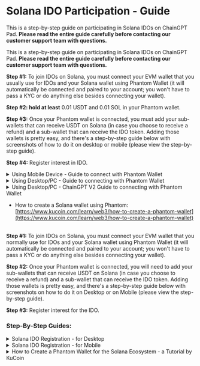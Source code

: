# Solana IDO Participation - Guide

This is a step-by-step guide on participating in Solana IDOs on ChainGPT Pad. **Please read the entire guide carefully before contacting our customer support team with questions.**

This is a step-by-step guide on participating in Solana IDOs on ChainGPT Pad. **Please read the entire guide carefully before contacting our customer support team with questions.**

**Step #1:** To join IDOs on Solana, you must connect your EVM wallet that you usually use for IDOs and your Solana wallet using Phantom Wallet (it will automatically be connected and paired to your account; you won't have to pass a KYC or do anything else besides connecting your wallet).

**Step #2:  hold at least** 0.01 USDT and 0.01 SOL in your Phantom wallet.&#x20;

**Step #3:** Once your Phantom wallet is connected, you must add your sub-wallets that can receive USDT on Solana (in case you choose to receive a refund) and a sub-wallet that can receive the IDO token. Adding those wallets is pretty easy, and there's a step-by-step guide below with screenshots of how to do it on desktop or mobile (please view the step-by-step guide).

**Step #4:** Register interest in IDO.

<details>

<summary>Using Mobile Device - Guide to connect with Phantom Wallet</summary>

#### Step 1: Log in to ChainGPT Pad using your KYC'd wallet via Phantom wallet. <a href="#step-1-log-in-to-chaingpt-pad-using-your-kycd-wallet-via-phantom-wallet" id="step-1-log-in-to-chaingpt-pad-using-your-kycd-wallet-via-phantom-wallet"></a>

You must Import your EVM wallet to Phantom with the wallet you KYC'd and Staked $CGPT with.

#### Step 2: Go to your Phantom Wallet and click "USDT." <a href="#step-2-go-to-your-phantom-wallet-and-click-usdt" id="step-2-go-to-your-phantom-wallet-and-click-usdt"></a>

![](https://lh7-rt.googleusercontent.com/docsz/AD_4nXdw2XayWqkVTQO7AnlhgHGfB9xRequ0nH8dP890PMNMw3_K0OGsROxiAaXySM1DeSLscEFImFukKLsia6It6zrv2cKisxINgVlCF6yNV1f06_JHi_UNJSoeWuHRhrl6baoI-LK8rZGUQWnVkpEj3jYIc5Vy?key=oK10reX-SyZxz0MCnUXWag)

Step 3: Click "More."

![](https://lh7-rt.googleusercontent.com/docsz/AD_4nXdFvOjIdISouTaG-Pc99qdtR2PNOdnvPMsIpSZN6Pg9mtW9khlUINbO-NpdGaOZfTBalMV8XVSe3BnMT-Wv-p-t056-f60XIxsicEywmMRxauB2Aj9VYeXMw4ko3pBIZ5kH8G3IaMHqRHcdTt_6wmum0-U5?key=oK10reX-SyZxz0MCnUXWag)

Step 4: Click "View on Solscan."

![](https://lh7-rt.googleusercontent.com/docsz/AD_4nXd_PVimRklqvTvjDbeHuCSqdu-fPzniyQ7apC_w8rFONlFOUIOkGQJQf5kcnJEJ8X_-ydP9cKrGdS9V-eZ7Suev91qAcI8-fcmUbuKzgJNaGLYNbPefYFStv2W5uRaRiIpcDsY4XMxBT3qsDAHu3b3eWN8f?key=oK10reX-SyZxz0MCnUXWag)

#### Step 5: Copy the address AFTER the forward-slash ( / ) in the search bar. <a href="#step-5-copy-the-address-after-the-forward-slash-in-the-search-bar" id="step-5-copy-the-address-after-the-forward-slash-in-the-search-bar"></a>

![](https://lh7-rt.googleusercontent.com/docsz/AD_4nXe4jJAtPGGHPAiQtZ0s7KaRNlfA8hLrukF_i1M8yFnDl5MN-6cPs_O_seSLZbAngURE7i441dgxp_NfEAXscKcFGARELjTIRb08_I5mg8HjmXjodQ-qOWeplkL-ufzpsdLROsECAyzb53PFI3h9l3v1E478?key=oK10reX-SyZxz0MCnUXWag)

#### Step 6: Click the "Connect Wallet" button on the IDO page and connect your EVM wallet. <a href="#step-6-click-the-connect-wallet-button-on-the-ido-page-and-connect-your-evm-wallet" id="step-6-click-the-connect-wallet-button-on-the-ido-page-and-connect-your-evm-wallet"></a>

![](https://lh7-rt.googleusercontent.com/docsz/AD_4nXcQ1FIo4lJYepjSwKw-2iVgV9AeC4XoagrAnGcucY31gWaR9hGII4QPFf2FVN4RyiCEHvdSJdUrn4rMii5BjZX59ddcBCdKbwm754oCYS5j5qEeVeRW0qGbPX6m5Z7IjunHXijBjxju5yU76xM-5xkHNkOY?key=oK10reX-SyZxz0MCnUXWag)

#### Step 7: Choose any network, then click "MetaMask." <a href="#step-7-choose-any-network-then-click-metamask" id="step-7-choose-any-network-then-click-metamask"></a>

![](https://lh7-rt.googleusercontent.com/docsz/AD_4nXezaO8dPFascwfvsawQmxVOFzme_NzBHk480Vu1gqIe8Kxt73li5lw3-Rz14BgGWe78r26YGJmDViTerKOa4AawrSiQsJcAFlJX5ntutHvNeeNL5uyAdT89xGU2BTdySvIw5xoshPnQ0cocTkjaDUbCnwVU?key=oK10reX-SyZxz0MCnUXWag)

#### Step 8: Click "Connect Phantom" at the top of the IDO page. <a href="#step-8-click-connect-phantom-at-the-top-of-the-ido-page" id="step-8-click-connect-phantom-at-the-top-of-the-ido-page"></a>

![](https://lh7-rt.googleusercontent.com/docsz/AD_4nXcCG1HWSeniTb6JBgkckkhDiaTqyvQ3FuibFbeTAXj2tksZewTI4Fd9Ne45-FUAQQ9USTTNK_5PXJJ-7W5Ybd3yjX4MYsRAz9ZKY2ZQtBUImq6JbqFjr9uUelS6Auz41-gGoyAm7ThBnhisg9NJnvTMMYw?key=oK10reX-SyZxz0MCnUXWag)

#### Step 9: Click "Phantom Wallet" at the bottom of the popup. <a href="#step-9-click-phantom-wallet-at-the-bottom-of-the-popup" id="step-9-click-phantom-wallet-at-the-bottom-of-the-popup"></a>

![](https://lh7-rt.googleusercontent.com/docsz/AD_4nXcudUZtfs8Z6dBH3g7PZW3rhuOL76bGfXfeuCrjnNqNTb7uK_FwYZVRa4K9WbsHpyDD5QIAUiqAJeGSs4DuA59pmqk3pMQ0Llvaz11K-iZHWe5DQUMrY3Hdr4NWBGRunljIHKX6kJcNVA7mxrPY9BNE5YaV?key=oK10reX-SyZxz0MCnUXWag)

#### Step 10: Click "Continue." <a href="#step-10-click-continue" id="step-10-click-continue"></a>

![](https://lh7-rt.googleusercontent.com/docsz/AD_4nXds71e6yHF8LGqd-4qz4-ntz9RxsdpjawEUkPpXmRPbYye6BkAD1IJX8WW34q5MZPrizi4k0s2gvQ_iyeYetj16tyj3a_9qANMDAKlajrH38Q4U-gJGQ3AhW8hOn0hmx9PxLwBoVMGrsffIKHPPkzqIYGRh?key=oK10reX-SyZxz0MCnUXWag)

#### Step 11: Click "Create Account." <a href="#step-11-click-create-account" id="step-11-click-create-account"></a>

![](https://lh7-rt.googleusercontent.com/docsz/AD_4nXcGlfINfg37h65FBUvN3M4mF_z708F6Gvu3Z7NT-UKOglhocaCUiqgEbYclHvV3j9C59XNN-osPkJOz4iQRmslViAdaOvBFipPIGof2AGmlBXlKW3Hjw6G-sEkQ2BGq7QsjGVKCWXFD8H4m9qpMnwqKPPM?key=oK10reX-SyZxz0MCnUXWag)

#### Step 12: Click "Confirm." <a href="#step-12-click-confirm" id="step-12-click-confirm"></a>

![](https://lh7-rt.googleusercontent.com/docsz/AD_4nXeKJdl4M7Wsd1pcp4o36lEmdVYj9w3tBtQbTQ_LxzdC6OGC1ZTCXvANv9dqQRZKeYJo3iFlWn29UfNr0GmZiaNFb-oRoUB0KYGiCf3G_LwwAAM6L1b0wCAln_h7vjw4J5UM_ofVAQwdZHk-IsqV8K_nrN6H?key=oK10reX-SyZxz0MCnUXWag)

#### Step 13: Paste the address from step 4 in the "Refund Token" box. <a href="#step-13-paste-the-address-from-step-4-in-the-refund-token-box" id="step-13-paste-the-address-from-step-4-in-the-refund-token-box"></a>

![](https://lh7-rt.googleusercontent.com/docsz/AD_4nXfOUOCHswufsnpN89_pV_C91f7Q6ZceY8mAMax1pDqsMjZ9sQ1p5ByPOBuAECfpLIUqNCKDZbyRaBAxYnraRmkNrCPJJ0BiVLoDSurG7xmYLs6rOoDmbHIZ1X1nXMhNZeq86RNp_AJby87DD3cZQOh-IYs?key=oK10reX-SyZxz0MCnUXWag)

#### Step 14: Click "Confirm." <a href="#step-14-click-confirm" id="step-14-click-confirm"></a>

![](https://lh7-rt.googleusercontent.com/docsz/AD_4nXfHlvYfxcJCg0SMYoZ8vQxOiU1oOEknmHoa73pRa5oGRvSdYEFKGVqv18E_O0cpfKDHMgIhIH4KSUI0Snf_nzefraUxehUZq9wkxN-yS_FI-SFJMmAhDwPa8wpxQSolofyZ7HCNRqprUQCfYvPQwtDMb57h?key=oK10reX-SyZxz0MCnUXWag)

#### Step 15: Click "Confirm." <a href="#step-15-click-confirm" id="step-15-click-confirm"></a>

![](https://lh7-rt.googleusercontent.com/docsz/AD_4nXcNLZX9n2kl07014kqe4m2CWaj8PdBdFhtT4atHUsfHfVOr4c4nuF4akkBoHhAQmV8f0vudij-nYA9j4Pp2SJHb0sslh5UDuay16Mwk1RK6Ux5gIFfP8mwW9dcek8-CNB9ZBmh6dZPoqdrETmMSydlcwiA?key=oK10reX-SyZxz0MCnUXWag)

#### Step 16: Now that you have connected your wallet, you can register interest for the IDO. <a href="#step-16-now-that-you-have-connected-your-wallet-you-can-register-interest-for-the-ido" id="step-16-now-that-you-have-connected-your-wallet-you-can-register-interest-for-the-ido"></a>

(If you don’t see this screen, ensure you followed all the steps above correctly. If it still doesn’t appear, ask a CM for help in our [Telegram group](https://t.me/chaingpt) or [Discord](https://docs.chaingpt.org/the-ecosystem/chaingpt-pad/www.discord.gg/chaingpt).)

![](https://lh7-rt.googleusercontent.com/docsz/AD_4nXd9VxlMU31VBbm0OcjF5Yh0plfabwXF-fx6W0-RJ5FzDaGMOew-LDdSJkp3j0cuhLhMZFMCx8ZONcfK90lA3jHx1AwBEKWVTs-aCdY2D-orrs6_E4Qh5yqVMF7m78gjT9OKAAmtlpQ0m2dhQOXmLH52u0Yp?key=oK10reX-SyZxz0MCnUXWag)

#### Step 17: From this point forward, the rest of the IDO will function as it does for all other chains. <a href="#step-17-from-this-point-forward-the-rest-of-the-ido-will-function-as-it-does-for-all-other-chains" id="step-17-from-this-point-forward-the-rest-of-the-ido-will-function-as-it-does-for-all-other-chains"></a>

You should now be able to register your interest in the IDO.

![](https://lh7-rt.googleusercontent.com/docsz/AD_4nXcPlTqn-PABc030M0D9_PNFDhh_8M1vx0BmW9KRaK66xInYvFiN1UmfAxMKLesgT4EFJZeBCN5h0Hg1X0fObCYfw_E22CLdEaE5If1Az2519M1-rOeoqCBm67v6RN3Emd0z6hTXYr9MVyz6nDHdddfJPKOL?key=oK10reX-SyZxz0MCnUXWag)

\


</details>

<details>

<summary>Using Desktop/PC -  Guide to connecting with Phantom Wallet</summary>

### Step 1: Connect Phantom wallet.

<img src="https://lh7-rt.googleusercontent.com/docsz/AD_4nXcdCl_1ZMN9CQD1UaWfCiqLS53lr1SlmIzBaVGkvn4xuIbD42klMX-L0U3Q946k3doKa58YNm7TYGO0_TeBUXPLwF550EYQx3IeI8xntEpeiH169y9JTbc6KeDBy6Un2VzWjk09XGwdbWv67Sw8SrboqaPP?key=pJ11xngXYM0Ts19dj4Ieug" alt="" data-size="original">

### &#x20;Step 2: Click the "Continue button."

<img src="https://lh7-rt.googleusercontent.com/docsz/AD_4nXfT-rZSy88zvafYcnMlm6V6gtcQ7xVs6tGXzpnUxJWXmCYFxjLZYDc3GP3cRyQ2lViro0SFbm80EpE5LADCzNUaybk1cXXddn-oXnRAKBOHaJI4Gy-XIZey39ohnKRW4CctfcZ3lI0wfq9xEiQbkJoGmhU?key=pJ11xngXYM0Ts19dj4Ieug" alt="" data-size="original">



### Step 3: Click the "Create Account" button.

<img src="https://lh7-rt.googleusercontent.com/docsz/AD_4nXfsMruwYZ1vR8SGT4kXo0QKsK0fbvgOLFFy29-3JljciA97MsYI7ScAgvA5PEYkmg5GTxlToybiFccrI7ESMrCsfAAoBpm5XuKDnlMkvjFE-1lcbsXTdicpx6sU8-oOaCGCVLtxeBUTo4pkKw89sgmjvYNn?key=pJ11xngXYM0Ts19dj4Ieug" alt="" data-size="original">

### &#x20;Step 4: Go to Phantom and press on the "USDT."

<img src="https://lh7-rt.googleusercontent.com/docsz/AD_4nXd1YLplQ4bEmkLmNB3YMn4BBz5ufmwdn7AR4Jlj28ApzXAH4cJmyEqUm4P7-1kH-TnVuamVRgluZPQxsqkvAhs_GsPh8D0WBSOt45KDDSnx9NbowzQKKgzRMF4L-Y5BeZzwdtIx7NL9OhmllNnOqzGj3x7F?key=pJ11xngXYM0Ts19dj4Ieug" alt="" data-size="original">



### Step 5: Press on "More."

<img src="https://lh7-rt.googleusercontent.com/docsz/AD_4nXfa6O2rdA4mjVn9Kz3TJ00Jvnwca2RR5bY3CW95vqxxnLqhzSy1XXNfrBxCH2wG9dxHx9m0a7cdAPrJ--YEjYEGFtoL6AYcuZgZE8dlO_X_v6R6KeV_XDdipusMsm6x-rW8sMA6nsDtEbo0JNKhZzVP4l4?key=pJ11xngXYM0Ts19dj4Ieug" alt="" data-size="original">



### Step 6: Press "View on Solscan."

<img src="https://lh7-rt.googleusercontent.com/docsz/AD_4nXcoxZo4hv79aO1bZjIQyjDFXbDhIx8-7hJ_FGfBeNW94MWcRC-_RkcejApc0VggEmCMV9BVnbuOlR0-XiA3P6K1OhN0BNK4cjXV_VUn8NDlRiG3xxtmCiUbkK1w4yVJco8f5j5695qIClC8IyzIwDVA8RE-?key=pJ11xngXYM0Ts19dj4Ieug" alt="" data-size="original">



### Step 7: Copy the address after the slash in the search bar (without the slash).

<img src="https://lh7-rt.googleusercontent.com/docsz/AD_4nXdcCicd1mMNScrRz01LQGAgRdxg3GErBD2Zruzs4ojf5n_opDKKUXEw-QrJ2GI8FYcjDOL2wemruVgR4HnDL6WcciEVi-dHNNnp8yOxLW9dxIyjuVXSkAgafYFz7cOg0yXbxZ4We2dPEFaaT-qqUD6u09iw?key=pJ11xngXYM0Ts19dj4Ieug" alt="" data-size="original">



### Step 8: Paste the address in the "Refund Token."

<img src="https://lh7-rt.googleusercontent.com/docsz/AD_4nXdUFICyzqK90NwSUeHYeicRbUYJaKGIoO7tW4j7JA-cK3NIvkS1BF4WwVm63Wf-unn0Kw23b2o-BySQeIC-DcjK2tbHPIktZ1woA7CBHosmgzUqZncLNh3rD0GLN5SoqkXQfLcPmhnPoDiZvPeSiHnM9xVH?key=pJ11xngXYM0Ts19dj4Ieug" alt="" data-size="original">



### Step 9: Press "Confirm."

<img src="https://lh7-rt.googleusercontent.com/docsz/AD_4nXcYr378rkKqruXyq5jSLt0CTBfXIST57TVqVijUAplzWol9Qo0AsRUeKRbJzXl69so5BieGWX4-PoqDLPlFJEfltQb1ksPQsdDJP4kytvQoEyOoNLGrvrjAD1He00I1HwVqnekxWBK3hnmbjxrmgQGeloKD?key=pJ11xngXYM0Ts19dj4Ieug" alt="" data-size="original">



### Step 10: Press "Confirm" in the MetaMask.

<img src="https://lh7-rt.googleusercontent.com/docsz/AD_4nXfIl0kN6DqN94o-kvuVNLzivoRHPnzTI1sJOZ73QnqIFCoztcHHRoH3u6IIIKflEOmt8sQd4LRCi4pElcCAiMOZUSacWdGVkHJs6ymsaFgvQRaZX437EaxLjZ3lTs21Mh9n4CgZYVWgL8_DnxRK3Z5Ebe9x?key=pJ11xngXYM0Ts19dj4Ieug" alt="" data-size="original">



### Step 11: Now that you have connected your wallet, you can register interest in the IDO.&#x20;

(If you don’t see that screen, check that you followed all the steps correctly. If it still doesn’t appear, ask the CM on our [Telegram group](https://t.me/chaingpt) or [Discord](https://www.discord.gg/chaingpt) for help.)

<img src="https://lh7-rt.googleusercontent.com/docsz/AD_4nXd8-Phxn-ueXKYoIhkJqjSxjGceJ2DcyJUn05Uv_qEOrCgK6WD6TVqGrBfzns4PXCYNZmQfP2tsurRjftn1hHd2McyiNtxC_BTf4-_EDCnyspoRHobKeITSaKQy2wwFJ5110-C8Z_XUWk4mcjqYdMvOjNaW?key=pJ11xngXYM0Ts19dj4Ieug" alt="" data-size="original">

### Step 12: From this point forward, the rest of the IDO will function as it does for all other chains. You should now be able to register your interest in the IDO.&#x20;

<img src="../../../.gitbook/assets/telegram-cloud-photo-size-5-6210573335251764677-y.jpg" alt="" data-size="original">



</details>

<details>

<summary>Using Desktop/PC -  ChainGPT V2 Guide to connecting with Phantom Wallet</summary>

### Step 1: Connect EVM wallet.

<img src="../../../.gitbook/assets/SCR-20241216-hner.png" alt="" data-size="original">

### &#x20;Step 2: Connect Phantom wallet.

<img src="../../../.gitbook/assets/SCR-20241216-hnke.png" alt="" data-size="original">

### Step 3: Register to the IDO.

<img src="../../../.gitbook/assets/SCR-20241216-hora.png" alt="" data-size="original">

###



(If you don’t see that screen, check that you followed all the steps correctly. If it still doesn’t appear, ask the CM on our [Telegram group](https://t.me/chaingpt) or [Discord](https://www.discord.gg/chaingpt) for help.)



</details>

* How to create a Solana wallet using Phantom: [https://www.kucoin.com/learn/web3/how-to-create-a-phantom-wallet](https://www.kucoin.com/learn/web3/how-to-create-a-phantom-wallet)

\
**Step #1:** To join IDOs on Solana, you must connect your EVM wallet that you normally use for IDOs and your Solana wallet using Phantom Wallet (it will automatically be connected and paired to your account; you won't have to pass a KYC or do anything else besides connecting your wallet).

**Step #2:** Once your Phantom wallet is connected, you will need to add your sub-wallets that can receive USDT on Solana (in case you choose to receive a refund) and a sub-wallet that can receive the IDO token. Adding those wallets is pretty easy, and there's a step-by-step guide below with screenshots on how to do it on Desktop or on Mobile (please view the step-by-step guide).

**Step #3:** Register interest for the IDO.

### **Step-By-Step Guides:**

<details>

<summary>Solana IDO Registration - for Desktop</summary>



You must use your Phantom Wallet and MetaMask Wallet to participate in an IDO on Solana for ChainGPT Pad.&#x20;

For steps to set up Phantom Wallet, please view this [setup guide.](https://www.kucoin.com/learn/web3/how-to-create-a-phantom-wallet)

***

## Guide to connecting with Phantom Wallet:

### Step 1: Connect Phantom wallet.

<img src="https://lh7-rt.googleusercontent.com/docsz/AD_4nXcdCl_1ZMN9CQD1UaWfCiqLS53lr1SlmIzBaVGkvn4xuIbD42klMX-L0U3Q946k3doKa58YNm7TYGO0_TeBUXPLwF550EYQx3IeI8xntEpeiH169y9JTbc6KeDBy6Un2VzWjk09XGwdbWv67Sw8SrboqaPP?key=pJ11xngXYM0Ts19dj4Ieug" alt="" data-size="original">

### &#x20;Step 2: Click the "Continue button."

<img src="https://lh7-rt.googleusercontent.com/docsz/AD_4nXfT-rZSy88zvafYcnMlm6V6gtcQ7xVs6tGXzpnUxJWXmCYFxjLZYDc3GP3cRyQ2lViro0SFbm80EpE5LADCzNUaybk1cXXddn-oXnRAKBOHaJI4Gy-XIZey39ohnKRW4CctfcZ3lI0wfq9xEiQbkJoGmhU?key=pJ11xngXYM0Ts19dj4Ieug" alt="" data-size="original">



### Step 3: Click the "Create Account" button.

<img src="https://lh7-rt.googleusercontent.com/docsz/AD_4nXfsMruwYZ1vR8SGT4kXo0QKsK0fbvgOLFFy29-3JljciA97MsYI7ScAgvA5PEYkmg5GTxlToybiFccrI7ESMrCsfAAoBpm5XuKDnlMkvjFE-1lcbsXTdicpx6sU8-oOaCGCVLtxeBUTo4pkKw89sgmjvYNn?key=pJ11xngXYM0Ts19dj4Ieug" alt="" data-size="original">

### &#x20;Step 4: Go to Phantom and press on the "USDT."

<img src="https://lh7-rt.googleusercontent.com/docsz/AD_4nXd1YLplQ4bEmkLmNB3YMn4BBz5ufmwdn7AR4Jlj28ApzXAH4cJmyEqUm4P7-1kH-TnVuamVRgluZPQxsqkvAhs_GsPh8D0WBSOt45KDDSnx9NbowzQKKgzRMF4L-Y5BeZzwdtIx7NL9OhmllNnOqzGj3x7F?key=pJ11xngXYM0Ts19dj4Ieug" alt="" data-size="original">



### Step 5: Press on "More."

<img src="https://lh7-rt.googleusercontent.com/docsz/AD_4nXfa6O2rdA4mjVn9Kz3TJ00Jvnwca2RR5bY3CW95vqxxnLqhzSy1XXNfrBxCH2wG9dxHx9m0a7cdAPrJ--YEjYEGFtoL6AYcuZgZE8dlO_X_v6R6KeV_XDdipusMsm6x-rW8sMA6nsDtEbo0JNKhZzVP4l4?key=pJ11xngXYM0Ts19dj4Ieug" alt="" data-size="original">



### Step 6: Press "View on Solscan."

<img src="https://lh7-rt.googleusercontent.com/docsz/AD_4nXcoxZo4hv79aO1bZjIQyjDFXbDhIx8-7hJ_FGfBeNW94MWcRC-_RkcejApc0VggEmCMV9BVnbuOlR0-XiA3P6K1OhN0BNK4cjXV_VUn8NDlRiG3xxtmCiUbkK1w4yVJco8f5j5695qIClC8IyzIwDVA8RE-?key=pJ11xngXYM0Ts19dj4Ieug" alt="" data-size="original">



### Step 7: Copy the address after the slash in the search bar (without the slash).

<img src="https://lh7-rt.googleusercontent.com/docsz/AD_4nXdcCicd1mMNScrRz01LQGAgRdxg3GErBD2Zruzs4ojf5n_opDKKUXEw-QrJ2GI8FYcjDOL2wemruVgR4HnDL6WcciEVi-dHNNnp8yOxLW9dxIyjuVXSkAgafYFz7cOg0yXbxZ4We2dPEFaaT-qqUD6u09iw?key=pJ11xngXYM0Ts19dj4Ieug" alt="" data-size="original">



### Step 8: Paste the address in the "Refund Token."

<img src="https://lh7-rt.googleusercontent.com/docsz/AD_4nXdUFICyzqK90NwSUeHYeicRbUYJaKGIoO7tW4j7JA-cK3NIvkS1BF4WwVm63Wf-unn0Kw23b2o-BySQeIC-DcjK2tbHPIktZ1woA7CBHosmgzUqZncLNh3rD0GLN5SoqkXQfLcPmhnPoDiZvPeSiHnM9xVH?key=pJ11xngXYM0Ts19dj4Ieug" alt="" data-size="original">



### Step 9: Press "Confirm."

<img src="https://lh7-rt.googleusercontent.com/docsz/AD_4nXcYr378rkKqruXyq5jSLt0CTBfXIST57TVqVijUAplzWol9Qo0AsRUeKRbJzXl69so5BieGWX4-PoqDLPlFJEfltQb1ksPQsdDJP4kytvQoEyOoNLGrvrjAD1He00I1HwVqnekxWBK3hnmbjxrmgQGeloKD?key=pJ11xngXYM0Ts19dj4Ieug" alt="" data-size="original">



### Step 10: Press "Confirm" in the MetaMask.

<img src="https://lh7-rt.googleusercontent.com/docsz/AD_4nXfIl0kN6DqN94o-kvuVNLzivoRHPnzTI1sJOZ73QnqIFCoztcHHRoH3u6IIIKflEOmt8sQd4LRCi4pElcCAiMOZUSacWdGVkHJs6ymsaFgvQRaZX437EaxLjZ3lTs21Mh9n4CgZYVWgL8_DnxRK3Z5Ebe9x?key=pJ11xngXYM0Ts19dj4Ieug" alt="" data-size="original">



### Step 11: Now that you have connected your wallet, you can register interest in the IDO.&#x20;

(If you don’t see that screen, check that you followed all the steps correctly. If it still doesn’t appear, ask the CM on our [Telegram group](https://t.me/chaingpt) or [Discord](https://www.discord.gg/chaingpt) for help.)

<img src="https://lh7-rt.googleusercontent.com/docsz/AD_4nXd8-Phxn-ueXKYoIhkJqjSxjGceJ2DcyJUn05Uv_qEOrCgK6WD6TVqGrBfzns4PXCYNZmQfP2tsurRjftn1hHd2McyiNtxC_BTf4-_EDCnyspoRHobKeITSaKQy2wwFJ5110-C8Z_XUWk4mcjqYdMvOjNaW?key=pJ11xngXYM0Ts19dj4Ieug" alt="" data-size="original">

### Step 12: From this point forward, the rest of the IDO will function as it does for all other chains. You should now be able to register your interest in the IDO.&#x20;

<img src="../../../.gitbook/assets/telegram-cloud-photo-size-5-6210573335251764677-y.jpg" alt="" data-size="original">

</details>

<details>

<summary>Solana IDO Registration - for Mobile</summary>

You must use your Phantom Wallet and MetaMask Wallet to participate in an IDO on Solana for ChainGPT Pad.&#x20;

For steps to set up Phantom Wallet, please view this [setup guide.](https://www.kucoin.com/learn/web3/how-to-create-a-phantom-wallet)

**Only for Mobile:** You must Import your EVM wallet to Phantom with the wallet you KYC'd and Staked $CGPT with.&#x20;

***

## Guide to connecting with Phantom Wallet:

### Step 1: Go to your Phantom Wallet and click "USDT."

![](https://lh7-rt.googleusercontent.com/docsz/AD_4nXdivbGut4JfDETb3glXoLq-pQTtNKGgaoA-pD90y6Tr_1XnLyJuphQSpEzpd51sXVRicjDd-EuZfAowCBZEbi8YiOHM-ZwV6z7MsUhba2Nbxf8eP3ZQ-4Ul_nY2lnJyGCWsWRPTOpwCfXn0-eSi4PzBVEuA?key=oK10reX-SyZxz0MCnUXWag)

\


### Step 2: Click "More."&#x20;

![](https://lh7-rt.googleusercontent.com/docsz/AD_4nXfaldGYGpcYP2omeptkVdboxEVGBNiTKOD6qDL6ZDFVW8ufk_zqMkjEHYCritDMx81q7Z68NTgww5PulK4pvaj781uZZYO_eMiJKXAxbAvfZhvRIkds9KtTMz-FrUWEp7YQ2mBwx54bXpG6JXAy8pwTg6m9?key=oK10reX-SyZxz0MCnUXWag)



### Step 3: Click "View on Solscan."

![](https://lh7-rt.googleusercontent.com/docsz/AD_4nXdwti4EvoSxjSyjuoXfDf2AHr7f8kKU8_O8otJpebPf5d_D57y1SrpqeF8nTD5EVmNve0w4znx9mRWCPTAXFIcFzRK2eof4HBmIhDRgQW-LYel4Xqes3dhOXc4mf1FuEDwC_U-DfJQU4yZSoEBpt7QEg64r?key=oK10reX-SyZxz0MCnUXWag)

\


### Step 4: Copy the address AFTER the forward-slash ( / ) in the search bar.&#x20;

![](https://lh7-rt.googleusercontent.com/docsz/AD_4nXfVMm7_-Fc7ClhvZxS6tnXVoFrzvxaD7x0z5E5sYG8q_cxnt22qX5ri36sSCJbDiDLSy5Jg2_D65Ze5gbEQnW1-uRhhT49Tfdrg0QtLUPD-Q56xwRm0qKme4NwfRXtxP1cvTytoh0s_MIDp3cYHFgD2eRQu?key=oK10reX-SyZxz0MCnUXWag)



### Step 5: Click the "Connect Wallet" button on the IDO page and connect your EVM wallet.

![](https://lh7-rt.googleusercontent.com/docsz/AD_4nXevT0Wma5I57MScVcv4jzpPokNU8yGvj-kZi0-QmzoHeIVfqixuSqwpMibhLqLPmkk5bvhPM2xc161wMECX-5tPgqkDNQ6gnj1mlTnT7ZPLigX9yg1dR6_4f5RvKoKhvX_ufiemiEt7_rJ4LjZMsA5aR21o?key=oK10reX-SyZxz0MCnUXWag)

\


### Step 6: Choose any network, then click "MetaMask."

![](https://lh7-rt.googleusercontent.com/docsz/AD_4nXepK5eg5x6jgzPrFmMUvCX0VxLRyGFjzEhJq4bnM5gtrVfbQCvdAnsuR0Gq_YdM6rktSRnOmXLFbYrTnkg03karPUrhnI00nuJlhaskPCtQmC98g21ICz8_NOf2qI-VzCE86Tas1it_VxEDIRrSpB6bwc1b?key=oK10reX-SyZxz0MCnUXWag)



### Step 7: Click "Connect Phantom" at the top of the IDO page.

![](https://lh7-rt.googleusercontent.com/docsz/AD_4nXeZ1tZMb_fEiyoYzpL_wsnPPZwtHyJHe_FJS-YWof_FUK3MWJsh_LGDjzTIy2SDHCCHnD7_9IF81sgF7JwxW5Q5Vhake4Y2D-0wyQNQldLYkC7RXkrKcAcJ2CWOLvh-Gidtxsv718DXObI05ZR8kFHx35o?key=oK10reX-SyZxz0MCnUXWag)

\


### Step 8: Click  "Phantom Wallet" at the bottom of the popup.&#x20;

![](https://lh7-rt.googleusercontent.com/docsz/AD_4nXfAjB2iLOV-HP7gYrxIwglN3gCN33U_p42MfYUYWnQB4hHYBrpuDSr8LD-3sYkxg84oqn0eQkWJ3Lok3LD0mFD35vugjrst8kJ3J9W-jRh5kO060SrWPUmLG6OCRVc26x4bpgW1yOV-6IS_xKhSiNuo7ALQ?key=oK10reX-SyZxz0MCnUXWag)



### Step 9: Click "Continue."

![](https://lh7-rt.googleusercontent.com/docsz/AD_4nXdCwBUgNofyV8alzItLi_SeF7f-BQ5n-7SziUDUJmYSf4PcJ51G8GpX3PXD4prUi02DOPG43lriGs33fHcd7BZNXXURQrFA1vrVncWTccmrMQ-m0Eg7z5_nJXF4zU92Yx-maH1tE4nkLpJfVtGPQzY-HwvO?key=oK10reX-SyZxz0MCnUXWag)

\


### Step 10: Click "Create Account."

![](https://lh7-rt.googleusercontent.com/docsz/AD_4nXft6-ZmPDo3C7P9F30xuvL-3f6dzj6YWKZqOiWOztBeLPTjvhJLvC0NyuQpncWR8Hm2arpfAk9PnZHzdkhlosW1AuE5ukxuxsCoEueR6hrr2q17sAlA9seCV7MaY8wxhQU6YzyEe3QTgmDx1PvusPQVtkc?key=oK10reX-SyZxz0MCnUXWag)



### Step 11: Click "Confirm."

![](https://lh7-rt.googleusercontent.com/docsz/AD_4nXcwQ-UQ_9NhMrmLIPEKufs5eZ3RFssARH-3rO7LKCONBoWTdlMwADeoK_NNq7uLGY222xkvlHuqBHv6VcWIF6U-fJvabH9MkhWUYB-dx_3OWtLRNKOBwAmSlA-7CB5kyz3IFhap2YaFu1pt31WYg5oWLLcp?key=oK10reX-SyZxz0MCnUXWag)



### Step 12: Paste the address from step 4 in the "Refund Token" box.

![](https://lh7-rt.googleusercontent.com/docsz/AD_4nXfWhG3fTAWC1C-e3UKhh9T5lkKCiv3avrhCogQ6btrWnHvsQk-DPCeUQ--WVtIWIZrrEiOn_3wIeYzKrzPIbN29B38Y5nPgpdSPHKCyRQk9FRrE6PwWhUPsF9mValbbZthDLur845GQ9blky8SF1Wds9BA?key=oK10reX-SyZxz0MCnUXWag)



### Step 13: Click "Confirm."

![](https://lh7-rt.googleusercontent.com/docsz/AD_4nXdKm-8sAxI1vlC_5TvjZ5HuOAju5wBi9UTsKBiIDhJWiTWcviL8d05G_FDV1okioXjbkTNIwS5z1msRnFXqkc482egIXRiSO02s7oMLJVzrNUJGcqqHfRs5uvOxXcy437j_gJbiidhAbByBfhUs-NUefhH0?key=oK10reX-SyZxz0MCnUXWag)

\


### 14) Click "Confirm."

![](https://lh7-rt.googleusercontent.com/docsz/AD_4nXdxS8N0Lu-TIdHbsWJWw4Msi0hdiovgeqe1AamLoR1xMsQQv9ZoAE7DOJvZHelv2n-cz5xPQiTwEfIvvCuTLp7m2TYV4gKmI3Wq6rekZkebI4w181GJO8hKCDAju-FOUZw2bdOHXbB85YjASsD5QVw4GP4?key=oK10reX-SyZxz0MCnUXWag)

\
\
Step 15: Now that you have connected your wallet, you can register interest for the IDO. (If you don’t see this screen, ensure you followed all the steps above correctly. If it still doesn’t appear, ask a CM for help in our [Telegram group](https://t.me/chaingpt) or [Discord](https://www.discord.gg/chaingpt).)

![](https://lh7-rt.googleusercontent.com/docsz/AD_4nXci7hOvlyWyw8lL7O2i7UA0UUNobaWm7-bashUUEyHlhKv37pvVlxLszvDx4H3dFI3MCroyjHNHDIVM7MNjp0YvaCUxaa9UZk58WxBpwe0MPEwZmlAzftqGwzRa1OmnbBXfGt5A7VCBhYaUr9QVDPJ1glvD?key=oK10reX-SyZxz0MCnUXWag)

\


### Step 16: From this point forward, the rest of the IDO will function as it does for all other chains. You should now be able to register your interest in the IDO.&#x20;

![](https://lh7-rt.googleusercontent.com/docsz/AD_4nXeOY0cXgrhEtQCj8GMDOEjP-cqX8VQv1PElRHyUpQvGVuVu0whf27NG7sFche5enCBf6WHACzVEOmPHwHK257cXxxc-FgjVuzvBsBWTz-Wfkf5c7XaFuusQyYcG-tAH35T0g65uvxRyXQUrDx-RIp9jHe9Q?key=oK10reX-SyZxz0MCnUXWag)

\
\


</details>

<details>

<summary>How to Create a Phantom Wallet for the Solana Ecosystem - a Tutorial by KuCoin</summary>

## How to Create a Phantom Wallet for the Solana Ecosystem - a Tutorial by KuCoin

Original Tutorial Link: [https://www.kucoin.com/learn/web3/how-to-create-a-phantom-wallet](https://www.kucoin.com/learn/web3/how-to-create-a-phantom-wallet)&#x20;

Discover how to quickly and securely set up a Phantom wallet, your gateway to the Solana blockchain. Learn about its key features, security measures, and tips for safely managing your digital assets. Ideal for both crypto newcomers and seasoned enthusiasts.

Phantom Wallet has rapidly become a go-to [digital wallet](https://www.kucoin.com/learn/crypto/what-is-a-crypto-wallet) for users within the [Solana ecosystem](https://www.kucoin.com/learn/crypto/top-crypto-projects-in-solana-ecosystem), heralded for its user-friendly interface and robust security features. As of January 2024, Phantom enjoyed 3.2 million monthly active users (MAUs), a 220% YoY growth propelled by the rising [on-chain](https://www.kucoin.com/learn/glossary/on-chain) activity on the [Solana](https://www.kucoin.com/price/SOL) network.&#x20;

### What Is Phantom Wallet?

Phantom Wallet is a versatile and user-friendly [Web3 wallet](https://www.kucoin.com/learn/web3/guide-to-top-web3-wallets) that supports a range of functionalities catering to both novice and experienced cryptocurrency users. Initially established as a wallet primarily for Solana, Phantom has expanded its services to include [Ethereum](https://www.kucoin.com/price/ETH), [Polygon](https://www.kucoin.com/price/MATIC), and even [Bitcoin](https://www.kucoin.com/price/BTC) networks, making it a multi-chain wallet. The wallet allows users to store, send, and receive cryptocurrencies and tokens, engage with decentralized applications ([dApps](https://www.kucoin.com/learn/glossary/dapp)), and manage non-fungible tokens ([NFTs](https://www.kucoin.com/markets/nft))​​.  One of the standout features of Phantom Wallet is its ability to conduct in-app [token swaps](https://www.kucoin.com/learn/glossary/token-swap) across Ethereum, Polygon, and Solana networks, providing convenience and efficiency in asset management. It also supports [cryptocurrency staking](https://www.kucoin.com/blog/what-is-staking-and-how-does-it-work), particularly for SOL tokens, allowing users to earn rewards by participating in the Solana network's operations​​.

&#x20;

<img src="https://lh7-us.googleusercontent.com/4UC-hbjkfedfW9Swhp19437T2smCAJh4le5i6BwtYZrcjjMXf2-jy4EonQZdtFOYXVAnaBjVSIjH051PQVKEdyyZAjFj3eG9h_VrGURuc2yyIavAdNQ0UmqkUfU-3B4aX7JHkXeLU-qDqOiVr1lqGbg" alt="" data-size="original">

Phantom wallet vs. other Solana wallets | Source: Phantom.app&#x20;

&#x20;

Launched to cater to the growing demand for Solana-based transactions, Phantom makes it easy to store, send, and receive SOL and other SPL tokens. It also serves as a seamless gateway to dApps on the Solana blockchain, offering functionalities like [staking](https://www.kucoin.com/earn), swapping tokens, and NFT management directly within the wallet.

&#x20;

Phantom places a strong emphasis on security with its [self-custodial](https://www.kucoin.com/blog/the-difference-between-custodial-and-non-custodial-crypto-wallets) approach, ensuring users have full control over their assets without third-party interference. The wallet is designed with privacy in mind, requiring no personal information for usage. It also includes scam detection to flag malicious transactions and offers integration with [Ledger](https://www.kucoin.com/learn/glossary/ledger) [hardware wallets](https://www.kucoin.com/blog/the-usage-of-hardware-wallets-in-crypto) for an added layer of security​​​​.

&#x20;

**Explore the** [**best Solana wallets**](https://www.kucoin.com/learn/web3/the-best-solana-wallets-list) **beyond Phantom.**&#x20;

&#x20;

### Setting Up a Phantom Wallet: A Step-by-Step Guide

Getting started with Phantom might seem daunting to those new to the world of cryptocurrencies. However, with the right guidance, the process becomes straightforward. Here’s a step-by-step guide on how you can set up a Phantom wallet for accessing the Solana network:&#x20;

&#x20;

#### Step 1. Choose Your Platform

Visit the [official website of Phantom](https://phantom.app/) wallet and download the extension for your browser (Chrome, Firefox, Brave).

&#x20;

<img src="https://lh7-us.googleusercontent.com/yFa_37SW-6JzdoLUHMaIryS8S7aa4wYNaDUT33B7ZVdwBuRXg44CrCIebG9lQIpzVJDHOfx-FRTXKad2zZC1UBIQ3EepaD4Drbn4MCY6SCg9UMkNPoVzGB12nYX9gfT86GfQl08yMraYx3lQpK5HLmw" alt="" data-size="original">

&#x20;

If you want to use the mobile app, download the Phantom app from the App Store (iOS) or Google Play (Android).

&#x20;

#### Step 2. Create a New Phantom Wallet

<img src="https://lh7-us.googleusercontent.com/AoDlUnBsT4v6JJ6aAH52SEniuZiQj5KySTupGiTndiBePMmDYsIVnq5gp4B30ysRvsiZ6r4a_b75YcIWUbiQ33DITJG2TrnTzpIZLdunfoUsyDzKw5pOMC3e2t7SepbwGIBFTmuqV7OBKuGV7JztNRs" alt="" data-size="original">

Image source: Phantom.app&#x20;

&#x20;

Open Phantom and click "Create a new wallet." Choose a strong password and write down your [seed phrase](https://www.kucoin.com/learn/glossary/seed-phrase) carefully. Never share your seed phrase with anyone! Confirm your seed phrase for backup.

&#x20;

**Importing an Existing Wallet**

If you already have a Phantom wallet and wish to access it on a new device or browser, you can easily import it:

&#x20;

1. **Select 'Import Existing Wallet':** In the Phantom extension, choose the option to import an existing wallet.
2. **Enter Your Secret Recovery Phrase:** Input the secret recovery phrase associated with your existing Phantom wallet. Ensure you enter the phrase correctly to gain access to your wallet.
3. **Set a New Password:** Create a new strong password for accessing your wallet on the new device or browser.

&#x20;

#### Step 3. Secure Your Account

<img src="https://lh7-us.googleusercontent.com/EyONGiBcWWHp1ddqIdflROH7qGy8n37FN84jFUz1uhxA5vC40-z_CMiSdjC1PTDzzHUb5TXFWDr8N9QBZrHhqZ9z4a6eT6612MPSzY9s6ITLovBZDmOx-FMpJUsCNnEwwYc7ybEZYcCg-LULj5EzRmI" alt="" data-size="original">

Image source: Phantom.app&#x20;

&#x20;

Set up two-factor authentication (2FA) for added security. Consider exporting your private key for advanced users (optional).

&#x20;

**Learn how to**[ **back up your crypto wallet’s private keys**](https://www.kucoin.com/blog/how-to-back-up-your-crypto-wallet-private-keys) **securely.**

&#x20;

#### Step 4. Add SOL to Your Phantom Wallet

<img src="https://lh7-us.googleusercontent.com/UJxpXfU42-KzeurPySn0u21E2dXzb3suSI2Wr5kHtjMsHWJ8QZan65RnrJUnA9jesZ02VEOUK4YTak-9nuoHL2DDSWyDDsBO_toTHbh3S9MxDaV64fDqNFFR2rgNR_3qNXWMd-yqVeoGRA2N5j0MWdE" alt="" data-size="original">

Image source: Phantom.app&#x20;

&#x20;

There are several ways to add SOL to your wallet:

&#x20;

1. **Buy SOL directly within Phantom:** Click "Buy SOL" and choose your preferred payment method.
2. **Transfer SOL from exchange:** Click "Deposit SOL" and enter the sending wallet address. You can [buy SOL on KuCoin](https://www.kucoin.com/how-to-buy/solana) and transfer to your Phantom wallet to fund it.&#x20;

#### [![](https://lh7-us.googleusercontent.com/Wcb5CkIBVnasgqngLMQQfg3b3B0x4QyqKTpiZFAhjh1B79nUQqTUhjM47zJYoxE0aHhEXu09UBLcBzgekVCG-Jvul6Nrvtkl99_edCOqYQJeSb01SLYErCxOc0kdYapEbY0NoRN6UY63r0wKw77YRVM)](https://www.kucoin.com/trade/SOL-USDT)

### Exploring Phantom Wallet Features

Once your Phantom wallet is set up, you can explore its array of features:

&#x20;

* **Storing Cryptocurrencies:** Phantom functions as a secure crypto wallet, allowing you to store, send, and receive cryptocurrencies like Solana's native token SOL, alongside other Solana-based tokens.
* **Interacting with dApps:** Connect your Phantom wallet to various dApps, and participate in DeFi ([Decentralized Finance](https://www.kucoin.com/learn/web3/what-is-decentralized-finance-defi)) protocols, NFT marketplaces, play [blockchain games](https://www.kucoin.com/learn/web3/top-gaming-gamefi-coins-to-watch), and more.
* **Swapping Tokens:** Transfer SOL and other Solana tokens between your Phantom wallet and other wallets or exchanges. You can easily copy your wallet address to receive crypto or generate QR codes to facilitate quick transfers.
* **Managing NFTs:** Phantom provides a user-friendly interface to view and manage your Solana-based NFTs. You can showcase your NFT collection within the wallet and easily track their ownership details.
* **Staking SOL:** Participate in Solana's staking mechanism to earn rewards. Here’s a guide on [how to stake SOL on Phantom](https://www.kucoin.com/learn/crypto/ultimate-guide-to-staking-solana-sol) wallet.&#x20;
* **Exploring the Solana Ecosystem:** Your Phantom wallet offers an "Explore" section that helps you discover new and trending dApps, NFT marketplaces, and DeFi protocols within the Solana ecosystem.
* **Cold Storage for Cryptos:** For enhanced security, Phantom wallets allow integration with hardware wallets like Ledger, enabling offline storage of your [private keys](https://www.kucoin.com/learn/glossary/private-key).

### Conclusion

Setting up a Phantom wallet is a straightforward process that unlocks a world of opportunities within the Solana ecosystem. Whether you're creating a new wallet or importing an existing one, Phantom's emphasis on security and its user-friendly interface makes it an invaluable tool for engaging with cryptocurrencies and dApps. Remember, the security of your digital assets is in your hands, so always manage your passwords and recovery phrases with care.

&#x20;

### Further Reading&#x20;

1. [The Best Solana Wallets for 2024](https://www.kucoin.com/learn/web3/the-best-solana-wallets-list)
2. [Top Solana Memecoins to Watch in 2024](https://www.kucoin.com/learn/crypto/top-solana-memecoins-to-watch)
3. [Top 5 Decentralized Exchanges (DEXs) in the Solana Ecosystem](https://www.kucoin.com/learn/web3/top-decentralized-exchanges-dexs-in-the-solana-ecosystem)
4. [Top Projects in the Solana Ecosystem to Watch](https://www.kucoin.com/learn/crypto/top-crypto-projects-in-solana-ecosystem)
5. [How to Stake Solana with Phantom Wallet](https://www.kucoin.com/learn/crypto/ultimate-guide-to-staking-solana-sol)
6. [What Is a Crypto Wallet, and How to Choose the Best One for You](https://www.kucoin.com/learn/crypto/what-is-a-crypto-wallet)
7. [A Guide to Top Web3 Wallets of the New Decentralized Internet Era](https://www.kucoin.com/learn/web3/guide-to-top-web3-wallets)

### Phantom Wallet FAQs

#### 1. What Is Phantom Wallet Used for?

Phantom Wallet is designed as a non-custodial, multichain Web3 wallet that supports Solana, Ethereum, and Polygon networks. It allows users to manage their cryptocurrencies and NFTs, engage in staking Solana, swap tokens, and access a variety of DeFi applications directly from the wallet. It functions as a browser extension and is also available on iOS and Android mobile devices, facilitating a seamless interaction with the digital asset ecosystem​​​​.

&#x20;

#### 2. Is Phantom Wallet Safe?

Phantom Wallet is considered safe for managing digital assets at the blockchain level, offering high security as a hot wallet optimized for routine transactions. It focuses on protecting users against malicious attacks, including phishing and spam NFTs. However, like any [hot wallet](https://www.kucoin.com/learn/glossary/hot-wallet) connected to the internet, it's susceptible to risks.&#x20;

&#x20;

An incident in August 2022 saw several Solana wallets, including Phantom, being compromised due to vulnerabilities related to a third-party service, not Phantom's security systems directly. It's recommended to exercise caution and consider using cold wallets for storing large amounts of assets​​​​.

&#x20;

#### 3. Can Phantom Wallet Store Bitcoin?

Yes, Phantom Wallet supports Bitcoin, allowing users to buy, sell, trade, transfer, and hold BTC, [Ordinals](https://www.kucoin.com/learn/crypto/the-world-of-bitcoin-nfts-ultimate-guide-to-ordinals), and [BRC-20 tokens](https://www.kucoin.com/blog/demystifying-brc20-kucoin-deep-dive-into-memecoin-machine) within the wallet. It offers full Bitcoin support and facilitates easy management of Bitcoin addresses, including both Native [SegWit](https://www.kucoin.com/learn/glossary/segwit) and [Taproot](https://www.kucoin.com/learn/glossary/taproot) addresses.&#x20;

&#x20;

You can toggle between these address types for transactions and managing Ordinals and BRC-20 tokens. This expansion into Bitcoin support aims to provide a comprehensive and user-friendly experience for managing a variety of digital assets across multiple blockchains, including Solana, Ethereum, and now Bitcoin, all within a single wallet interface​​​​​​.

&#x20;

#### 4. How to Change Phantom Wallet Password

To change your Phantom Wallet password, you have a couple of options depending on whether you are already logged in or if you've forgotten your password:

&#x20;

i. **If You've Forgotten Your Password:** Use the "Forgot Password" link found below the password field on the Phantom extension or app login screen. You'll need to reset your wallet using your Secret Recovery Phrase. This process will require you to uninstall and reinstall the Phantom app on mobile devices or use the "Reset Secret Phrase" option on the extension. After re-importing your wallet with the Secret Recovery Phrase, you can set a new password​​​​. [Click here](https://help.phantom.app/hc/en-us/articles/4406393769875-What-if-I-forgot-my-Phantom-password) for more information on this.&#x20;

&#x20;

ii. **If You Remember Your Password and Want to Change It:** Log in to your Phantom wallet. Navigate to Settings and look for the option to change your password.

&#x20;

You'll be prompted to enter your current password and then create a new one. Ensure the new password is strong and secure. After entering and confirming your new password, save your changes to update your wallet's password​​​​.

&#x20;

Remember, your Phantom wallet's security relies on the strength of your password and the safekeeping of your Secret Recovery Phrase. Always store your recovery phrase in a secure and private place.

&#x20;

#### 5. Is Phantom a Cold or Hot Wallet?

Phantom Wallet is categorized as a hot wallet. It's designed to be connected to the internet, enabling easy transactions and interactions with decentralized applications and services on the blockchain. While providing convenience for daily use and access to the [DeFi ecosystem](https://www.kucoin.com/markets/defi), users are encouraged to complement their Phantom Wallet with a hardware (cold) wallet for additional security, especially for significant amounts of cryptocurrencies​​​​.

&#x20;

</details>
